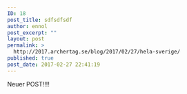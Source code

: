 ```yaml
---
ID: 18
post_title: sdfsdfsdf
author: ennol
post_excerpt: ""
layout: post
permalink: >
  http://2017.archertag.se/blog/2017/02/27/hela-sverige/
published: true
post_date: 2017-02-27 22:41:19
---
```

Neuer POST!!!!